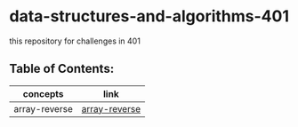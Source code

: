 # data-structures-and-algorithms-401

this repository for challenges in 401

## Table of Contents:

concepts | link
------------ | -------------
 array-reverse |[array-reverse](https://obada-gh.github.io/data-structures-and-algorithms-401/array-reverse)

